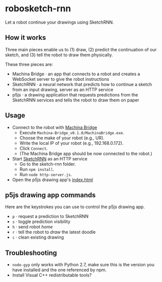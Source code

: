# robosketch-rnn

Let a robot continue your drawings using SketchRNN.

## How it works

Three main pieces enable us to (1) draw, (2) predict the continuation of our sketch, and (3) tell the robot to draw them physically.

These three pieces are:

- Machina Bridge · an app that connects to a robot and creates a WebSocket server to give the robot instructions
- SketchRNN · a neural network that predicts how to continue a sketch from an input drawing, server as an HTTP service
- p5js · a drawing application that requests predictions from the SketchRNN services and tells the robot to draw them on paper

## Usage

- Connect to the robot with [Machina Bridge](Machina-Bridge_v0.1.0)
	- Execute `Machina-Bridge_v0.1.0/MachinaBridge.exe`.
	- Choose the make of your robot (e.g., UR).
	- Write the local IP of your robot (e.g., 192.168.0.172).
	- Click `Connect`.
	- (The Machina Bridge app should be now connected to the robot.)
- Start [SketchRNN](sketch-rnn) as an HTTP service
	- Go to the sketch-rnn folder.
	- Run `npm install`.
	- Run `node http-server.js`.
- Open the p5js drawing app's [index.html](p5js-sketch-rnn-draw-http/index.html)

## p5js drawing app commands

Here are the keystrokes you can use to control the p5js drawing app.

- `p` · request a prediction to SketchRNN
- `s` · toggle prediction visibility
- `h` · send robot *home*
- `r` · tell the robot to *draw* the latest doodle
- `c` · clean existing drawing

## Troubleshooting

- `node-gyp` only works with Python 2.7, make sure this is the version you have installed and the one referenced by npm.
- Install Visual C++ redistributable tools?
